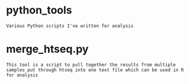 # python_tools

	Various Python scripts I've written for analysis

# merge_htseq.py

	This tool is a script to pull together the results from multiple samples put through htseq into one text file which can be used in R for analysis
